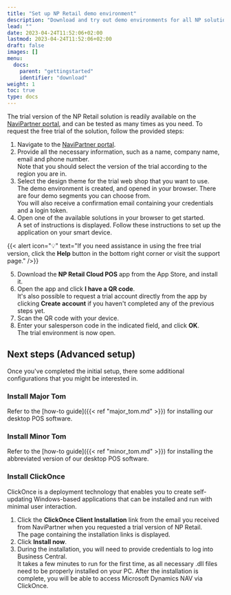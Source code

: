 ```yaml
---
title: "Set up NP Retail demo environment"
description: "Download and try out demo environments for all NP solutions."
lead: ""
date: 2023-04-24T11:52:06+02:00
lastmod: 2023-04-24T11:52:06+02:00
draft: false
images: []
menu:
  docs:
    parent: "gettingstarted"
    identifier: "download"
weight: 1
toc: true
type: docs
---
```



The trial version of the NP Retail solution is readily available on the [NaviPartner portal](https://www.navipartner.com/get-trial/), and can be tested as many times as you need. To request the free trial of the solution, follow the provided steps:

1. Navigate to the [NaviPartner portal](https://www.navipartner.com/get-trial/).
2. Provide all the necessary information, such as a name, company name, email and phone number.     
   Note that you should select the version of the trial according to the region you are in. 
3. Select the design theme for the trial web shop that you want to use.     
   The demo environment is created, and opened in your browser. There are four demo segments you can choose from.     
   You will also receive a confirmation email containing your credentials and a login token.
4. Open one of the available solutions in your browser to get started.    
   A set of instructions is displayed. Follow these instructions to set up the application on your smart device.

{{< alert icon="💡" text="If you need assistance in using the free trial version, click the <b>Help</b> button in the bottom right corner or visit the support page." />}}


5. Download the **NP Retail Cloud POS** app from the App Store, and install it. 
6. Open the app and click **I have a QR code**.     
   It's also possible to request a trial account directly from the app by clicking **Create account** if you haven't completed any of the previous steps yet. 
7. Scan the QR code with your device.
8. Enter your salesperson code in the indicated field, and click **OK**.      
   The trial environment is now open.

## Next steps (Advanced setup)

Once you've completed the initial setup, there some additional configurations that you might be interested in.

### Install Major Tom

Refer to the [how-to guide]({{< ref "major_tom.md" >}}) for installing our desktop POS software.

### Install Minor Tom

Refer to the [how-to guide]({{< ref "minor_tom.md" >}}) for installing the abbreviated version of our desktop POS software. 

### Install ClickOnce

ClickOnce is a deployment technology that enables you to create self-updating Windows-based applications that can be installed and run with minimal user interaction. 

1. Click the **ClickOnce Client Installation** link from the email you received from NaviPartner when you requested a trial version of NP Retail.    
   The page containing the installation links is displayed.
2. Click **Install now**.
3. During the installation, you will need to provide credentials to log into Business Central.     
   It takes a few minutes to run for the first time, as all necessary .dll files need to be properly installed on your PC.
   After the installation is complete, you will be able to access Microsoft Dynamics NAV via ClickOnce.